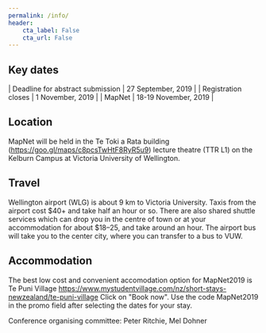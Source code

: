 ```yaml
---
permalink: /info/
header:
    cta_label: False
    cta_url: False
---
```


<span></span>

## Key dates

| Deadline for abstract submission | 27 September, 2019 |
| Registration closes | 1 November, 2019 |
| MapNet | 18-19 November, 2019 |

## Location

MapNet will be held in the Te Toki a Rata building (https://goo.gl/maps/c8pcsTwHtF8RyR5u9) lecture theatre (TTR L1) on the Kelburn Campus at Victoria University of Wellington.

## Travel

Wellington airport (WLG) is about 9 km to Victoria University. Taxis from the airport cost $40+ and take half an hour or so. There are also shared shuttle services which can drop you in the centre of town or at your accommodation for about $18–25, and take around an hour. The airport bus will take you to the center city, where you can transfer to a bus to VUW.


## Accommodation

The best low cost and convenient accomodation option for MapNet2019 is Te Puni Village https://www.mystudentvillage.com/nz/short-stays-newzealand/te-puni-village Click on "Book now". Use the code MapNet2019 in the promo field after selecting the dates for your stay.


Conference organising committee:
Peter Ritchie, 
Mel Dohner
